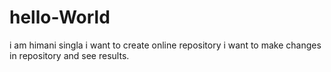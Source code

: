 # hello-World
i am himani singla
i want to create online repository
i want to make changes in repository and see results.
